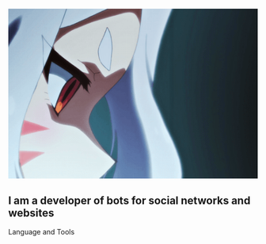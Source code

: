![Header](https://github.com/loppy33/loppy33/blob/main/assets/623A5B31-3B3D-4CD7-B814-73D09C8F0CEE.gif)

## I am a developer of bots for social networks and websites

Language and Tools